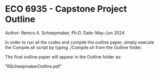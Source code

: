 # ECO 6935 - Capstone Project Outline

Author: Remco A. Scheepmaker, Ph.D.
Date: May-Jun 2024

In order to run all the codes and 
compile the outline paper, simply execute 
the Compile.sh script by typing 
 ./Compile.sh 
from the Outline folder. 

The final outline paper will appear 
in the Outline folder as:

"RScheepmakerOutline.pdf"
